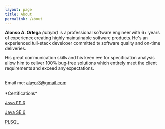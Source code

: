 ```yaml
---
layout: page
title: About
permalink: /about
---
```


**Alonso A. Ortega** *(alayor)* is a professional software engineer with
6+ years of experience creating highly maintainable software products.
He's an experienced full-stack developer committed to software quality
and on-time deliveries.

His great communication skills and his keen eye for specification
analysis allow him to deliver 100% bug-free solutions which entirely
meet the client requirements and exceed any expectations.


<br />
Email me: <a href="mailto:alayor3@gmail.com">alayor3@gmail.com</a>

<br />
<br />
*Certifications*

[Java EE 6](http://www.alayor.com/assets/certs/JavaEE6.pdf)

[Java SE 6](http://www.alayor.com/assets/certs/JavaSE6.pdf)

[PLSQL](http://www.alayor.com/assets/certs/PLSQL.pdf)
